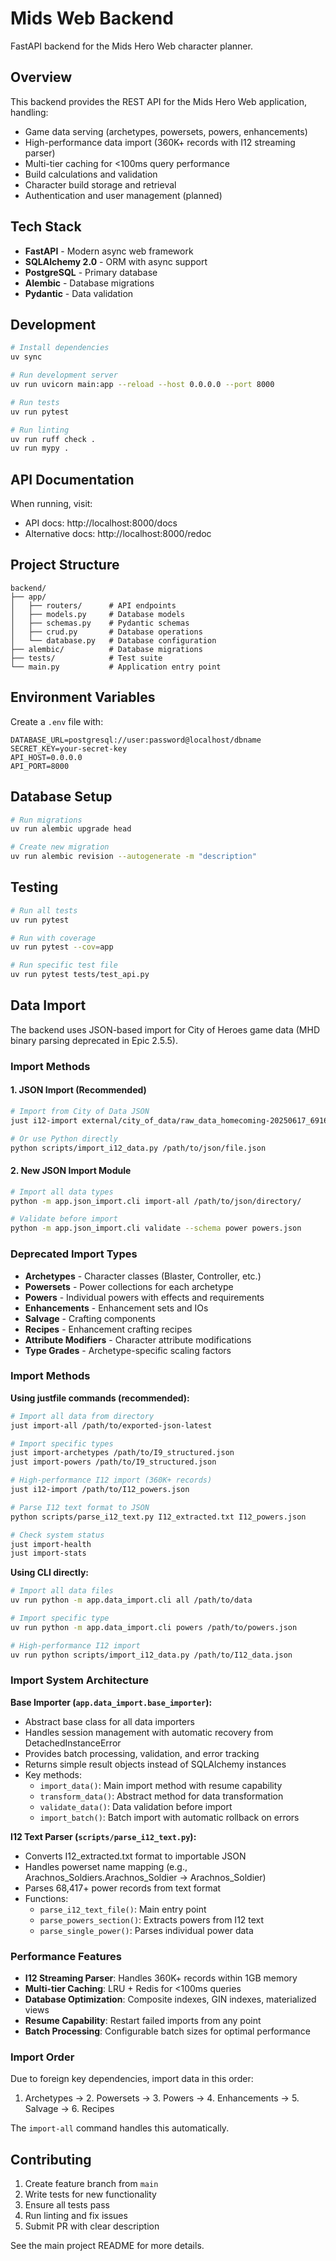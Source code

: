 # Mids Web Backend

FastAPI backend for the Mids Hero Web character planner.

## Overview

This backend provides the REST API for the Mids Hero Web application, handling:
- Game data serving (archetypes, powersets, powers, enhancements)
- High-performance data import (360K+ records with I12 streaming parser)
- Multi-tier caching for <100ms query performance
- Build calculations and validation
- Character build storage and retrieval
- Authentication and user management (planned)

## Tech Stack

- **FastAPI** - Modern async web framework
- **SQLAlchemy 2.0** - ORM with async support  
- **PostgreSQL** - Primary database
- **Alembic** - Database migrations
- **Pydantic** - Data validation

## Development

```bash
# Install dependencies
uv sync

# Run development server
uv run uvicorn main:app --reload --host 0.0.0.0 --port 8000

# Run tests
uv run pytest

# Run linting
uv run ruff check .
uv run mypy .
```

## API Documentation

When running, visit:
- API docs: http://localhost:8000/docs
- Alternative docs: http://localhost:8000/redoc

## Project Structure

```
backend/
├── app/
│   ├── routers/      # API endpoints
│   ├── models.py     # Database models
│   ├── schemas.py    # Pydantic schemas
│   ├── crud.py       # Database operations
│   └── database.py   # Database configuration
├── alembic/          # Database migrations
├── tests/            # Test suite
└── main.py           # Application entry point
```

## Environment Variables

Create a `.env` file with:

```
DATABASE_URL=postgresql://user:password@localhost/dbname
SECRET_KEY=your-secret-key
API_HOST=0.0.0.0
API_PORT=8000
```

## Database Setup

```bash
# Run migrations
uv run alembic upgrade head

# Create new migration
uv run alembic revision --autogenerate -m "description"
```

## Testing

```bash
# Run all tests
uv run pytest

# Run with coverage
uv run pytest --cov=app

# Run specific test file
uv run pytest tests/test_api.py
```

## Data Import

The backend uses JSON-based import for City of Heroes game data (MHD binary parsing deprecated in Epic 2.5.5).

### Import Methods

#### 1. JSON Import (Recommended)
```bash
# Import from City of Data JSON
just i12-import external/city_of_data/raw_data_homecoming-20250617_6916/powers.json

# Or use Python directly
python scripts/import_i12_data.py /path/to/json/file.json
```

#### 2. New JSON Import Module
```bash
# Import all data types
python -m app.json_import.cli import-all /path/to/json/directory/

# Validate before import
python -m app.json_import.cli validate --schema power powers.json
```

### Deprecated Import Types

- **Archetypes** - Character classes (Blaster, Controller, etc.)
- **Powersets** - Power collections for each archetype
- **Powers** - Individual powers with effects and requirements
- **Enhancements** - Enhancement sets and IOs
- **Salvage** - Crafting components
- **Recipes** - Enhancement crafting recipes
- **Attribute Modifiers** - Character attribute modifications
- **Type Grades** - Archetype-specific scaling factors

### Import Methods

**Using justfile commands (recommended):**
```bash
# Import all data from directory
just import-all /path/to/exported-json-latest

# Import specific types
just import-archetypes /path/to/I9_structured.json
just import-powers /path/to/I9_structured.json

# High-performance I12 import (360K+ records)
just i12-import /path/to/I12_powers.json

# Parse I12 text format to JSON
python scripts/parse_i12_text.py I12_extracted.txt I12_powers.json

# Check system status
just import-health
just import-stats
```

**Using CLI directly:**
```bash
# Import all data files
uv run python -m app.data_import.cli all /path/to/data

# Import specific type
uv run python -m app.data_import.cli powers /path/to/powers.json

# High-performance I12 import
uv run python scripts/import_i12_data.py /path/to/I12_data.json
```

### Import System Architecture

**Base Importer (`app.data_import.base_importer`):**
- Abstract base class for all data importers
- Handles session management with automatic recovery from DetachedInstanceError
- Provides batch processing, validation, and error tracking
- Returns simple result objects instead of SQLAlchemy instances
- Key methods:
  - `import_data()`: Main import method with resume capability
  - `transform_data()`: Abstract method for data transformation
  - `validate_data()`: Data validation before import
  - `import_batch()`: Batch import with automatic rollback on errors

**I12 Text Parser (`scripts/parse_i12_text.py`):**
- Converts I12_extracted.txt format to importable JSON
- Handles powerset name mapping (e.g., Arachnos_Soldiers.Arachnos_Soldier → Arachnos_Soldier)
- Parses 68,417+ power records from text format
- Functions:
  - `parse_i12_text_file()`: Main entry point
  - `parse_powers_section()`: Extracts powers from I12 text
  - `parse_single_power()`: Parses individual power data

### Performance Features

- **I12 Streaming Parser**: Handles 360K+ records within 1GB memory
- **Multi-tier Caching**: LRU + Redis for <100ms queries
- **Database Optimization**: Composite indexes, GIN indexes, materialized views
- **Resume Capability**: Restart failed imports from any point
- **Batch Processing**: Configurable batch sizes for optimal performance

### Import Order

Due to foreign key dependencies, import data in this order:
1. Archetypes → 2. Powersets → 3. Powers → 4. Enhancements → 5. Salvage → 6. Recipes

The `import-all` command handles this automatically.

## Contributing

1. Create feature branch from `main`
2. Write tests for new functionality
3. Ensure all tests pass
4. Run linting and fix issues
5. Submit PR with clear description

See the main project README for more details.
